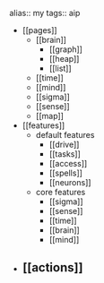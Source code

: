 alias:: my
tags:: aip

- [[pages]]
	- [[brain]]
		- [[graph]]
		- [[heap]]
		- [[list]]
	- [[time]]
	- [[mind]]
	- [[sigma]]
	- [[sense]]
	- [[map]]
- [[features]]
	- default features
		- [[drive]]
		- [[tasks]]
		- [[access]]
		- [[spells]]
		- [[neurons]]
	- core features
		- [[sigma]]
		- [[sense]]
		- [[time]]
		- [[brain]]
		- [[mind]]
- [[actions]]
	-
